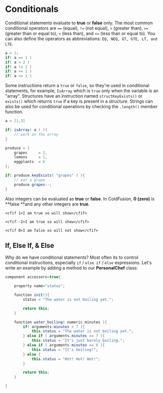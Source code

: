 # Conditionals

Conditional statements evaluate to **true** or **false** only. The most common conditional operators are `==` (equal), `!=` (not equal), `>` (greater than), `>=` (greater than or equal to), `<` (less than), and `<=` (less than or equal to). You can also define the operators as abbreviations: `EQ, NEQ, GT, GTE, LT, and LTE`. 

```java
a = 1;
if( a == 1 )
if( a > 2 )
if( a != 2 )
if( a >= 1 )
if( a <= 1 )
```

Some instructions return a `true` or `false`, so they're used in conditional statements, for example, `IsArray` which is `true` only when the variable is an "array". Structures have an instruction named `structKeyExists()` or `exists()` which returns `true` if a key is present in a structure.  Strings can also be used for conditional operations by checking the `.length()` member function.

```java
a = [1,3]

if( isArray( a ) ){
    // work on the array
}

produce = {
    grapes     = 2,
    lemons     = 1,
    eggplants  = 6
};

if( produce.keyExists( "grapes" ) ){
    // eat a grape
    produce.grapes--;
}
```

Also integers can be evaluated as **true** or **false**. In ColdFusion, **0 (zero)** is **false **and any other integers are **true**.

```
<cfif 1>I am true so will show</cfif>

<cfif -2>I am true so will show</cfif>

<cfif 0>I am false so will not show</cfif>
```

## If, Else If, & Else

Why do we have conditional statements? Most often its to control conditional instructions, especially `if` / `else if` / `else` expressions. Let's write an example by adding a method to our **PersonalChef** class:


```java
component accessors=true{

	property name="status";

	function init(){
		status = "The water is not boiling yet.";

		return this;
	}

	function water_boiling( numeric minutes ){
		if( arguments.minutes < 7 ){
			this.status = "The water is not boiling yet.";
		} else if ( arguments.minutes == 7 ){
			this.status = "It's just barely boiling.";
		} else if ( arguments.minutes == 8 ){
			this.status = "It's boiling!";
		} else {
			this.status = "Hot! Hot! Hot!";
		}

		return this;
	}

}
```